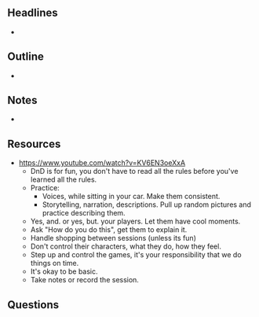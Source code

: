 ## Headlines
- 
## Outline
- 

## Notes
- 

## Resources
- https://www.youtube.com/watch?v=KV6EN3oeXxA
	- DnD is for fun, you don't have to read all the rules before you've learned all the rules.
	- Practice:
		- Voices, while sitting in your car. Make them consistent.
		- Storytelling, narration, descriptions. Pull up random pictures and practice describing them. 
	- Yes, and. or yes, but. your players. Let them have cool moments.
	- Ask "How do you do this", get them to explain it.
	- Handle shopping between sessions (unless its fun)
	- Don't control their characters, what they do, how they feel. 
	- Step up and control the games, it's your responsibility that we do things on time.
	- It's okay to be basic.
	- Take notes or record the session. 



## Questions